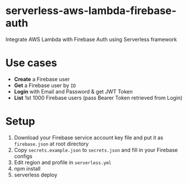 # serverless-aws-lambda-firebase-auth
Integrate AWS Lambda with Firebase Auth using Serverless framework

# Use cases
- **Create** a Firebase user
- **Get** a Firebase user by `ID`
- **Login** with Email and Password & get JWT Token
- **List** 1st 1000 Firebase users (pass Bearer Token retrieved from Login)

# Setup
1. Download your Firebase service account key file and put it as `firebase.json` at root directory
2. Copy `secrets.example.json` to `secrets.json` and fill in your Firebase configs
3. Edit region and profile in `serverless.yml`
4. npm install
5. serverless deploy
